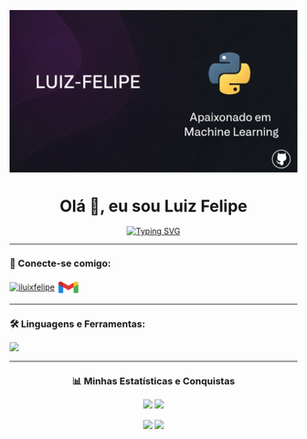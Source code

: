 <p align="center">
  <p align="center">
  <img src="https://raw.githubusercontent.com/luiz-pytech/luiz-pytech/main/images/banner.png" width="800">
</p>
</p>

<h1 align="center">Olá 👋, eu sou Luiz Felipe</h1>

<p align="center">
  <a href="https://github.com/DenverCoder1/readme-typing-svg">
    <img src="https://readme-typing-svg.herokuapp.com?font=Fira+Code&size=24&pause=1000&color=3397F7&width=435&lines=Desenvolvedor+e+Pesquisador;Sempre+aprendendo+coisas+novas;Apaixonado+por+tecnologia;Entusiasta+de+Código+Aberto" alt="Typing SVG" />
  </a>
</p>

---

<h3 align="left">🤝 Conecte-se comigo:</h3>
<p align="left">
  <a href="https://www.instagram.com/iluixfelipe/" target="blank"><img align="center" src="https://raw.githubusercontent.com/rahuldkjain/github-profile-readme-generator/master/src/images/icons/Social/instagram.svg" alt="iluixfelipe" height="30" width="40" /></a>
  <a href="mailto:lf06092004@gmail.com" target="blank"><img align="center" src="https://raw.githubusercontent.com/rahuldkjain/github-profile-readme-generator/master/src/images/icons/Social/gmail.svg" alt="lf06092004@gmail.com" height="30" width="40" /></a>
</p>

---

<h3 align="left">🛠️ Linguagens e Ferramentas:</h3>
<p align="left">
  <a href="https://skillicons.dev">
    <img src="https://skillicons.dev/icons?i=python,git,java,tensorflow,scikitlearn,c,cpp,qt,springboot&perline=6" />
  </a>
</p>

---

<div align="center">
  <h3 align="center">📊 Minhas Estatísticas e Conquistas</h3>
  <img height="180em" src="https://github-readme-stats.vercel.app/api?username=luiz-pytech&show_icons=true&theme=dracula&include_all_commits=true&count_private=true"/>
  <img height="180em" src="https://github-readme-stats.vercel.app/api/top-langs/?username=luiz-pytech&layout=compact&langs_count=7&theme=dracula"/>
  <br><br>
  <img height="180em" src="https://github-readme-streak-stats.herokuapp.com/?user=luiz-pytech&theme=dracula" />
  <img height="180em" src="https://github-profile-trophy.vercel.app/?username=luiz-pytech&theme=dracula&column=3&row=2" />
</div>
